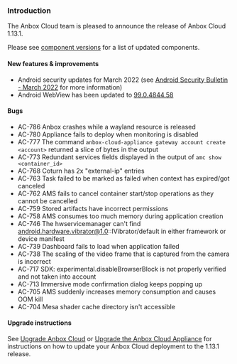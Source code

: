 ### Introduction

The Anbox Cloud team is pleased to announce the release of Anbox Cloud 1.13.1.

Please see [component versions](https://anbox-cloud.io/docs/component-versions) for a list of updated components.

#### New features & improvements

 * Android security updates for March 2022 (see [Android Security Bulletin - March 2022](https://source.android.com/security/bulletin/2022-03-01) for more information)
 * Android WebView has been updated to [99.0.4844.58](https://chromereleases.googleblog.com/2022/03/stable-channel-update-for-desktop.html)

#### Bugs

 * AC-786 Anbox crashes while a wayland resource is released
 * AC-780 Appliance fails to deploy when monitoring is disabled
 * AC-777 The command `anbox-cloud-appliance gateway account create <account>` returned a slice of bytes in the output
 * AC-773 Redundant services fields displayed in the output of `amc show <container_id>`
 * AC-768 Coturn has 2x "external-ip" entries
 * AC-763 Task failed to be marked as failed when context has expired/got canceled
 * AC-762 AMS fails to cancel container start/stop operations as they cannot be cancelled
 * AC-759 Stored artifacts have incorrect permissions
 * AC-758 AMS consumes too much memory during application creation
 * AC-746 The hwservicemanager can't find  android.hardware.vibrator@1.0::IVibrator/default in either framework or device manifest
 * AC-739 Dashboard fails to load when application failed
 * AC-738 The scaling of the video frame that is captured from the camera is incorrect
 * AC-717 SDK: experimental.disableBrowserBlock is not properly verified and not taken into account
 * AC-713 Immersive mode confirmation dialog keeps popping up
 * AC-705 AMS suddenly increases memory consumption and causes OOM kill
 * AC-704 Mesa shader cache directory isn't accessible

#### Upgrade instructions

See [Upgrade Anbox Cloud](https://anbox-cloud.io/docs/howto/update/upgrade-anbox) or [Upgrade the Anbox Cloud Appliance](https://anbox-cloud.io/docs/howto/update/upgrade-appliance) for instructions on how to update your Anbox Cloud deployment to the 1.13.1 release.


